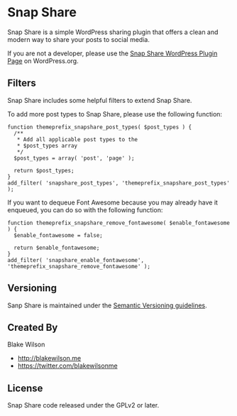 # Snap Share

Snap Share is a simple WordPress sharing plugin that offers a clean and modern way to share your posts to social media.

If you are not a developer, please use the [Snap Share WordPress Plugin Page](https://wordpress.org/plugins/snap-share/) on WordPress.org.

## Filters
Snap Share includes some helpful filters to extend Snap Share.

To add more post types to Snap Share, please use the following function:
```
function themeprefix_snapshare_post_types( $post_types ) {
  /**
   * Add all applicable post types to the
   * $post_types array
   */
  $post_types = array( 'post', 'page' );

  return $post_types;
}
add_filter( 'snapshare_post_types', 'themeprefix_snapshare_post_types' );
```

If you want to dequeue Font Awesome because you may already have it enqueued, you can do so with the following function:
```
function themeprefix_snapshare_remove_fontawesome( $enable_fontawesome ) {
  $enable_fontawesome = false;

  return $enable_fontawesome;
}
add_filter( 'snapshare_enable_fontawesome', 'themeprefix_snapshare_remove_fontawesome' );
```

## Versioning
Sanp Share is maintained under the [Semantic Versioning guidelines](http://semver.org/).

## Created By
Blake Wilson
* http://blakewilson.me
* https://twitter.com/blakewilsonme

## License
Snap Share code released under the GPLv2 or later.
